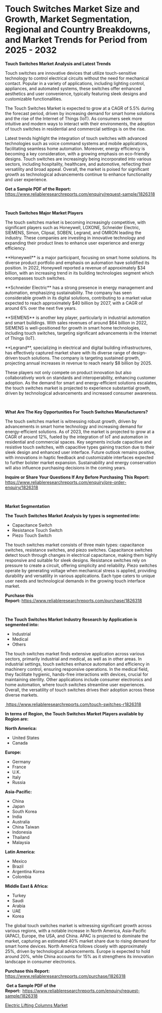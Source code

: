 <p><h1>Touch Switches Market Size and Growth, Market Segmentation, Regional and Country Breakdowns, and Market Trends for Period from 2025 -  2032</h1></p><p><strong>Touch Switches Market Analysis and Latest Trends</strong></p>
<p><p>Touch switches are innovative devices that utilize touch-sensitive technology to control electrical circuits without the need for mechanical contact. Popular in a variety of applications, including lighting control, appliances, and automated systems, these switches offer enhanced aesthetics and user convenience, typically featuring sleek designs and customizable functionalities. </p><p>The Touch Switches Market is expected to grow at a CAGR of 5.5% during the forecast period, driven by increasing demand for smart home solutions and the rise of the Internet of Things (IoT). As consumers seek more intuitive and modern ways to interact with their environments, the adoption of touch switches in residential and commercial settings is on the rise. </p><p>Latest trends highlight the integration of touch switches with advanced technologies such as voice command systems and mobile applications, facilitating seamless home automation. Moreover, energy efficiency is becoming a key consideration, with a growing emphasis on eco-friendly designs. Touch switches are increasingly being incorporated into various sectors, including hospitality, healthcare, and automotive, reflecting their versatility and broad appeal. Overall, the market is poised for significant growth as technological advancements continue to enhance functionality and user experience.</p></p>
<p><strong>Get a Sample PDF of the Report:&nbsp;</strong> <a href="https://www.reliableresearchreports.com/enquiry/request-sample/1826318?utm_campaign=13&utm_medium=2&utm_source=Github&utm_content=ia&utm_term=09042025&utm_id=touch-switches">https://www.reliableresearchreports.com/enquiry/request-sample/1826318</a></p>
<p>&nbsp;</p>
<p><strong>Touch Switches Major Market Players</strong></p>
<p><p>The touch switches market is becoming increasingly competitive, with significant players such as Honeywell, LOXONE, Schneider Electric, SIEMENS, Simon, Clipsal, SOBEN, Legrand, and OMRON leading the industry. These companies are investing in innovative technology and expanding their product lines to enhance user experience and energy efficiency.</p><p>**Honeywell** is a major participant, focusing on smart home solutions. Its diverse product portfolio and emphasis on automation have solidified its position. In 2022, Honeywell reported a revenue of approximately $34 billion, with an increasing trend in its building technologies segment which encompasses touch switches.</p><p>**Schneider Electric** has a strong presence in energy management and automation, emphasizing sustainability. The company has seen considerable growth in its digital solutions, contributing to a market value expected to reach approximately $40 billion by 2027, with a CAGR of around 6% over the next five years.</p><p>**SIEMENS** is another key player, particularly in industrial automation and smart buildings. With sales revenues of around $64 billion in 2022, SIEMENS is well-positioned for growth in smart home technologies, including touch switches, targeting significant advancements in the Internet of Things (IoT).</p><p>**Legrand**, specializing in electrical and digital building infrastructures, has effectively captured market share with its diverse range of design-driven touch solutions. The company is targeting sustained growth, projecting annual increases in revenue to reach nearly $8 billion by 2025.</p><p>These players not only compete on product innovation but also collaboratively work on standards and interoperability, enhancing customer adoption. As the demand for smart and energy-efficient solutions escalates, the touch switches market is projected to experience substantial growth, driven by technological advancements and increased consumer awareness.</p></p>
<p>&nbsp;</p>
<p><strong>What Are The Key Opportunities For Touch Switches Manufacturers?</strong></p>
<p><p>The touch switches market is witnessing robust growth, driven by advancements in smart home technology and increasing demand for energy-efficient solutions. As of 2023, the market is projected to grow at a CAGR of around 12%, fueled by the integration of IoT and automation in residential and commercial spaces. Key segments include capacitive and resistive touch switches, with capacitive types gaining traction due to their sleek design and enhanced user interface. Future outlook remains positive, with innovations in haptic feedback and customizable interfaces expected to further bolster market expansion. Sustainability and energy conservation will also influence purchasing decisions in the coming years.</p></p>
<p><strong>Inquire or Share Your Questions If Any Before Purchasing This Report:</strong> <a href="https://www.reliableresearchreports.com/enquiry/pre-order-enquiry/1826318?utm_campaign=13&utm_medium=2&utm_source=Github&utm_content=ia&utm_term=09042025&utm_id=touch-switches">https://www.reliableresearchreports.com/enquiry/pre-order-enquiry/1826318</a></p>
<p>&nbsp;</p>
<p><strong>Market Segmentation</strong></p>
<p><strong>The Touch Switches Market Analysis by types is segmented into:</strong></p>
<p><ul><li>Capacitance Switch</li><li>Resistance Touch Switch</li><li>Piezo Touch Switch</li></ul></p>
<p><p>The touch switches market consists of three main types: capacitance switches, resistance switches, and piezo switches. Capacitance switches detect touch through changes in electrical capacitance, making them highly responsive and suitable for sleek designs. Resistance switches rely on pressure to create a circuit, offering simplicity and reliability. Piezo switches operate by generating voltage when mechanical stress is applied, providing durability and versatility in various applications. Each type caters to unique user needs and technological demands in the growing touch interface market.</p></p>
<p><strong>Purchase this Report:&nbsp;</strong><a href="https://www.reliableresearchreports.com/purchase/1826318?utm_campaign=13&utm_medium=2&utm_source=Github&utm_content=ia&utm_term=09042025&utm_id=touch-switches">https://www.reliableresearchreports.com/purchase/1826318</a></p>
<p>&nbsp;</p>
<p><strong>The Touch Switches Market Industry Research by Application is segmented into:</strong></p>
<p><ul><li>Industrial</li><li>Medical</li><li>Others</li></ul></p>
<p><p>The touch switches market finds extensive application across various sectors, primarily industrial and medical, as well as in other areas. In industrial settings, touch switches enhance automation and efficiency in machinery control, ensuring responsive operations. In the medical field, they facilitate hygienic, hands-free interactions with devices, crucial for maintaining sterility. Other applications include consumer electronics and home automation, where touch switches streamline user experiences. Overall, the versatility of touch switches drives their adoption across these diverse markets.</p></p>
<p><a href="https://www.reliableresearchreports.com/touch-switches-r1826318?utm_campaign=13&utm_medium=2&utm_source=Github&utm_content=ia&utm_term=09042025&utm_id=touch-switches">&nbsp;https://www.reliableresearchreports.com/touch-switches-r1826318</a></p>
<p><strong>In terms of Region, the Touch Switches Market Players available by Region are:</strong></p>
<p>
    <p> <strong> North America: </strong>
        <ul>
            <li>United States</li>
            <li>Canada</li>
        </ul>
        </p> 
    <p> <strong> Europe: </strong>
        <ul>
            <li>Germany</li>
            <li>France</li>
            <li>U.K.</li>
            <li>Italy</li>
            <li>Russia</li>
        </ul>
        </p> 
    <p> <strong> Asia-Pacific: </strong>
        <ul>
            <li>China</li>
            <li>Japan</li>
            <li>South Korea</li>
            <li>India</li>
            <li>Australia</li>
            <li>China Taiwan</li>
            <li>Indonesia</li>
            <li>Thailand</li>
            <li>Malaysia</li>
        </ul>
        </p> 
    <p> <strong> Latin America: </strong>
        <ul>
            <li>Mexico</li>
            <li>Brazil</li>
            <li>Argentina Korea</li>
            <li>Colombia</li>
        </ul>
        </p> 
    <p> <strong> Middle East & Africa: </strong>
        <ul>
            <li>Turkey</li>
            <li>Saudi</li>
            <li>Arabia</li>
            <li>UAE</li>
            <li>Korea</li>
        </ul>
    </p>
    </p>
<p><p>The global touch switches market is witnessing significant growth across various regions, with a notable increase in North America, Asia-Pacific (APAC), Europe, the USA, and China. APAC is projected to dominate the market, capturing an estimated 40% market share due to rising demand for smart home devices. North America follows closely with approximately 25%, driven by technological advancements. Europe is expected to hold around 20%, while China accounts for 15% as it strengthens its innovation landscape in consumer electronics.</p></p>
<p><strong>Purchase this Report: </strong><a href="https://www.reliableresearchreports.com/purchase/1826318?utm_campaign=13&utm_medium=2&utm_source=Github&utm_content=ia&utm_term=09042025&utm_id=touch-switches">https://www.reliableresearchreports.com/purchase/1826318</a></p>
<p>&nbsp;<strong>Get a Sample PDF of the Report:&nbsp;&nbsp;</strong><a href="https://www.reliableresearchreports.com/enquiry/request-sample/1826318?utm_campaign=13&utm_medium=2&utm_source=Github&utm_content=ia&utm_term=09042025&utm_id=touch-switches">https://www.reliableresearchreports.com/enquiry/request-sample/1826318</a></p>
<p><strong></strong></p>
<p><p><a href="https://github.com/nyanikumchu/Market-Research-Report-List-1/blob/main/electric-lifting-columns-market.md?utm_campaign=13&utm_medium=2&utm_source=Github&utm_content=ia&utm_term=09042025&utm_id=touch-switches">Electric Lifting Columns Market</a></p></p>